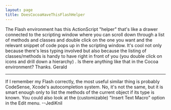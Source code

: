 ```yaml
---
layout: page
title: DoesCocoaHaveThisFlashHelper
---
```




The Flash environment has this ActionScript "helper" that's like a drawer connected to the scripting window where you can scroll down through a list of methods and classes and double click on the one you want and the relevant snippet of code pops up in the scripting window.  It's cool not only because there's less typing involved but also because the listing of classes/methods is handy to have right in front of you (you double click on icons and drill down a hierarchy) .  Is there anything like that in the Cocoa environment?  Thanks. Gerald 

----
If I remember my Flash correctly, the most useful similar thing is probably CodeSense, Xcode's autocompletion system. No, it's not the same, but it is smart enough only to list the methods of the current object if its type is known. You could also look at the (customizable) "Insert Text Macro" option in the Edit menu. --JediKnil

